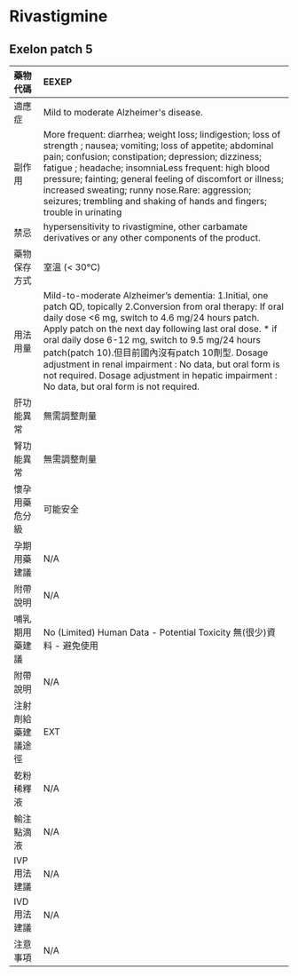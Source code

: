 # Rivastigmine

## Exelon patch 5

| 藥物代碼 | EEXEP |
| :--- | :--- |
| 適應症 | Mild to moderate Alzheimer's disease. |
| 副作用 | More frequent: diarrhea; weight loss; Iindigestion; loss of strength ; nausea; vomiting; loss of appetite; abdominal pain; confusion; constipation; depression; dizziness; fatigue ; headache; insomniaLess frequent: high blood pressure; fainting; general feeling of discomfort or illness; increased sweating; runny nose.Rare: aggression; seizures; trembling and shaking of hands and fingers; trouble in urinating |
| 禁忌 | hypersensitivity to rivastigmine, other carbamate derivatives or any other components of the product. |
| 藥物保存方式 | 室溫 \(&lt; 30℃\) |
| 用法用量 | Mild-to-moderate Alzheimer’s dementia: 1.Initial, one patch QD, topically 2.Conversion from oral therapy: If oral daily dose &lt;6 mg, switch to 4.6 mg/24 hours patch. Apply patch on the next day following last oral dose. \* if oral daily dose 6-12 mg, switch to 9.5 mg/24 hours patch\(patch 10\).但目前國內沒有patch 10劑型. Dosage adjustment in renal impairment : No data, but oral form is not required. Dosage adjustment in hepatic impairment : No data, but oral form is not required. |
| 肝功能異常 | 無需調整劑量 |
| 腎功能異常 | 無需調整劑量 |
| 懷孕用藥危分級 | 可能安全 |
| 孕期用藥建議 | N/A |
| 附帶說明 | N/A |
| 哺乳期用藥建議 | No \(Limited\) Human Data - Potential Toxicity 無\(很少\)資料 - 避免使用 |
| 附帶說明 | N/A |
| 注射劑給藥建議途徑 | EXT |
| 乾粉稀釋液 | N/A |
| 輸注點滴液 | N/A |
| IVP 用法建議 | N/A |
| IVD 用法建議 | N/A |
| 注意事項 | N/A |

